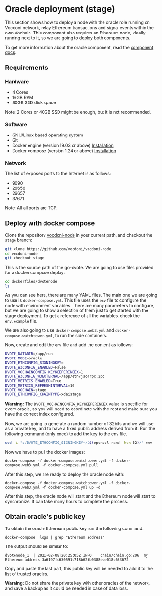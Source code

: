 # Oracle deployment (stage)

This section shows how to deploy a node with the oracle role running on Vocdoni network, relay Ethereum transactions and signal events within the own Vochain. This component also requires an Ethereum node, ideally running next to it, so we are going to deploy both components.

To get more information about the oracle component, read the [component docs](https://docs.vocdoni.io/#/architecture/components).

## Requirements

### Hardware

- 4 Cores
- 16GB RAM
- 80GB SSD disk space

Note: 2 Cores or 40GB SSD might be enough, but it is not recommended.

### Software

- GNU/Linux based operating system
- Git
- Docker engine (version 19.03 or above) [Installation](https://docs.docker.com/engine/install/#server)
- Docker compose (version 1.24 or above) [Installation](https://docs.docker.com/compose/install)

### Network

The list of exposed ports to the Internet is as follows:

- 9090
- 26656
- 26657
- 37671

Note: All all ports are TCP.

## Deploy with docker compose

Clone the repository [vocdoni-node](https://github.com/vocdoni/vocdoni-node) in your current path, and checkout the `stage` branch:

```bash
git clone https://github.com/vocdoni/vocdoni-node
cd vocdoni-node
git checkout stage
```

This is the source path of the go-dvote. We are going to use files provided for a docker compose deploy:

```bash
cd dockerfiles/dvotenode
ls
```

As you can see here, there are many YAML files. The main one we are going to use is `docker-compose.yml`. This file uses the `env` file to configure the node with environment variables. There are many parameters to configure, but we are going to show a selection of them just to get started with the stage deployment. To get a reference of all the variables, check the `env.example` file.

We are also going to use `docker-compose.web3.yml` and `docker-compose.watchtower.yml`, to run the side containers.

Now, create and edit the `env` file and add the content as follows:

```bash
DVOTE_DATADIR=/app/run
DVOTE_MODE=oracle
DVOTE_ETHCONFIG_SIGNINGKEY=
DVOTE_W3CONFIG_ENABLED=False
DVOTE_VOCHAINCONFIG_KEYKEEPERINDEX=1
DVOTE_W3CONFIG_W3EXTERNAL=/app/eth/jsonrpc.ipc
DVOTE_METRICS_ENABLED=True
DVOTE_METRICS_REFRESHINTERVAL=10
DVOTE_VOCHAIN=stage
DVOTE_ETHCONFIG_CHAINTYPE=xdaistage
```

**Warning:** The `DVOTE_VOCHAINCONFIG_KEYKEEPERINDEX` value is specific for every oracle, so you will need to coordinate with the rest and make sure you have the correct index configured.

Now, we are going to generate a random number of 32bits and we will use as a private key, and to have a fixed public address derived from it. Run the following command (only once) to add the key to the env file.

```bash
sed -i "s/DVOTE_ETHCONFIG_SIGNINGKEY=/&$(openssl rand -hex 32)/" env
```

Now we have to pull the docker images:

```
docker-compose -f docker-compose.watchtower.yml -f docker-compose.web3.yml -f docker-compose.yml pull
```

After this step, we are ready to deploy the oracle node with:

```
docker-compose -f docker-compose.watchtower.yml -f docker-compose.web3.yml -f docker-compose.yml up -d
```

After this step, the oracle node will start and the Ethereum node will start to synchronize. It can take many hours to complete the process.

## Obtain oracle's public key

To obtain the oracle Ethereum public key run the following command:

```
docker-compose  logs | grep "Ethereum address"
```

The output should be similar to:

```
dvotenode_1  | 2021-02-08T20:25:05Z	INFO	chain/chain.go:206	my Ethereum address 3a6197fc630591c718b625b0388ebe018c653672
```

Copy and paste the last part, this public key will be needed to add it to the list of trusted oracles.

**Warning:** Do not share the private key with other oracles of the network, and save a backup as it could be needed in case of data loss.
